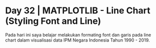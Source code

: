 # Day 32 | MATPLOTLIB - Line Chart (Styling Font and Line)
Pada hari ini saya belajar melakukan formating font dan garis pada line chart dalam visualisasi data IPM Negara Indonesia Tahun 1990 - 2019.